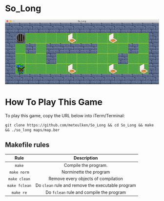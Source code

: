 # So_Long
<img src="https://github.com/meteulken/So_Long/blob/main/so_long.gif" alt="Keycode">

# How To Play This Game

To play this game, copy the URL below into iTerm/Terminal:

```
git clone https://github.com/meteulken/So_Long && cd So_Long && make && ./so_long maps/map.ber
```
## Makefile rules

| Rule         |                 Description                             |
|:------------:|:-------------------------------------------------------:|
| `make`       | Compile the program.                                    |
| `make norm`  | Norminette the program                                  |
| `make clean` | Remove every objects of compilation                     |
| `make fclean`| Do `clean` rule and remove the executable program       |
| `make re`    | Do `fclean` rule and compile the program                |

